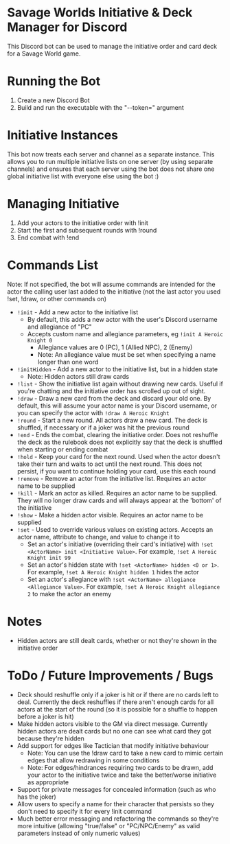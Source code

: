 
# Savage Worlds Initiative & Deck Manager for Discord
This Discord bot can be used to manage the initiative order and card deck for a Savage World game.

# Running the Bot
1. Create a new Discord Bot
2. Build and run the executable with the "--token=<DiscordBotToken>" argument

# Initiative Instances
This bot now treats each server and channel as a separate instance. This allows you to run multiple initiative lists on one server (by using separate channels) and ensures that each server using the bot does not share one global initiative list with everyone else using the bot :)

# Managing Initiative
1. Add your actors to the initiative order with !init
2. Start the first and subsequent rounds with !round
3. End combat with !end

# Commands List
Note: If not specified, the bot will assume commands are intended for the actor the calling user last added to the initiative (not the last actor you used !set, !draw, or other commands on)
 - `!init` - Add a new actor to the initiative list
	 - By default, this adds a new actor with the user's Discord username and allegiance of "PC"
	 - Accepts custom name and allegiance parameters, eg `!init A Heroic Knight 0`
		 - Allegiance values are 0 (PC), 1 (Allied NPC), 2 (Enemy)
		 - Note: An allegiance value must be set when specifying a name longer than one word
 - `!initHidden` - Add a new actor to the initiative list, but in a hidden state
	 - Note: Hidden actors still draw cards
 - `!list` - Show the initiative list again without drawing new cards. Useful if you're chatting and the initiative order has scrolled up out of sight.
 - `!draw` - Draw a new card from the deck and discard your old one. By default, this will assume your actor name is your Discord username, or you can specify the actor with `!draw A Heroic Knight`
 - `!round` - Start a new round. All actors draw a new card. The deck is shuffled, if necessary or if a joker was hit the previous round
 - `!end` - Ends the combat, clearing the initiative order. Does not reshuffle the deck as the rulebook does not explicitly say that the deck is shuffled when starting or ending combat
 - `!hold` - Keep your card for the next round. Used when the actor doesn't take their turn and waits to act until the next round. This does not persist, if you want to continue holding your card, use this each round
 - `!remove` - Remove an actor from the initiative list. Requires an actor name to be supplied
 - `!kill` - Mark an actor as killed. Requires an actor name to be supplied. They will no longer draw cards and will always appear at the 'bottom' of the initiative
 - `!show` - Make a hidden actor visible. Requires an actor name to be supplied
 - `!set` - Used to override various values on existing actors. Accepts an actor name, attribute to change, and value to change it to
	 - Set an actor's initiative (overriding their card's initiative) with `!set <ActorName> init <Initiative Value>`. For example, `!set A Heroic Knight init 99`
	 - Set an actor's hidden state with `!set <ActorName> hidden <0 or 1>`. For example, `!set A Heroic Knight hidden 1` hides the actor
	 - Set an actor's allegiance with `!set <ActorName> allegiance <Allegiance Value>`. For example, `!set A Heroic Knight allegiance 2` to make the actor an enemy


# Notes

 - Hidden actors are still dealt cards, whether or not they're shown in the initiative order

# ToDo / Future Improvements / Bugs

 - Deck should reshuffle only if a joker is hit or if there are no cards left to deal. Currently the deck reshuffles if there aren't enough cards for all actors at the start of the round (so it is possible for a shuffle to happen before a joker is hit)
 - Make hidden actors visible to the GM via direct message. Currently hidden actors are dealt cards but no one can see what card they got because they're hidden
 - Add support for edges like Tactician that modify initiative behaviour
	 - Note: You can use the !draw card to take a new card to mimic certain edges that allow redrawing in some conditions
	 - Note: For edges/hindrances requiring two cards to be drawn, add your actor to the initiative twice and take the better/worse initiative as appropriate
 - Support for private messages for concealed information (such as who has the joker)
 - Allow users to specify a name for their character that persists so they don't need to specify it for every !init command
 - Much better error messaging and refactoring the commands so they're more intuitive (allowing "true/false" or "PC/NPC/Enemy" as valid parameters instead of only numeric values)
